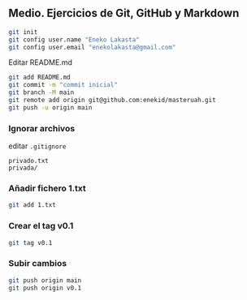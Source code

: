 ## Medio. Ejercicios de Git, GitHub y Markdown

```bash
git init
git config user.name "Eneko Lakasta"
git config user.email "enekolakasta@gmail.com"
```

Editar README.md

```bash
git add README.md
git commit -m "commit inicial"
git branch -M main
git remote add origin git@github.com:enekid/masteruah.git
git push -u origin main
```

### Ignorar archivos

editar `.gitignore`

```
privado.txt
privada/
```

### Añadir fichero 1.txt

```bash
git add 1.txt
```

### Crear el tag v0.1

```bash
git tag v0.1
```

### Subir cambios

```bash
git push origin main
git push origin v0.1
```
